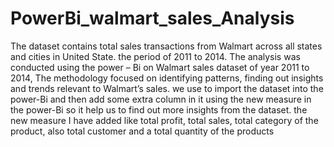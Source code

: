 # PowerBi_walmart_sales_Analysis

The dataset contains total sales transactions from Walmart across all states and cities in United State. the period of 2011 to 2014.
The analysis was conducted using the power – Bi on Walmart sales dataset of year 2011 to 2014, The methodology focused on identifying patterns, finding out insights and trends relevant to Walmart’s sales. we use to import the dataset into the power-Bi and then add some extra column in it using the new measure in the power-Bi so it help us to find out more insights from the dataset. the new measure I have added like total profit, total sales, total category of the product, also total customer and a total quantity of the products

